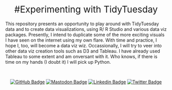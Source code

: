 <h1 style="font-weight:normal" align="center">
  &nbsp;#Experimenting with TidyTuesday&nbsp;
</h1>

This repository presents an opportunity to play around with TidyTuesday data and to create data visualizations, using R/ R Studio and various data viz packages. Presently, I intend to duplicate some of the more exciting visuals I have seen on the internet using my own flare. With time and practice, I hope I, too, will become a data viz wiz. Occassionally, I will try to veer into other data viz creation tools such as D3 and Tableau. I have already used Tableau to some extent and am onversant with it. Who knows, if there is time on my hands (I doubt it) I will pick up Python.

<div align="center">
    
&nbsp;&nbsp;&nbsp;

[![GitHub Badge](https://img.shields.io/badge/Medium-12100E?style=for-the-badge&logo=medium&logoColor=white)](https://github.com/butames)
[![Mastodon Badge](https://img.shields.io/badge/Gmail-D14836?style=for-the-badge&logo=gmail&logoColor=white)](https://mastodon.cloud/@butames)
[![Linkedin Badge](https://img.shields.io/badge/linkedin-0077B5?style=for-the-badge&logo=linkedin&logoColor=white)](https://linkedin.com/in/butames)
[![Twitter Badge](https://img.shields.io/badge/twitter-1DA1F2?style=for-the-badge&logo=twitter&logoColor=white)](https://twitter.com/butames)

</div>
